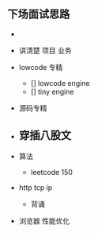 ## 下场面试思路


- 

- 讲清楚 项目 业务

- lowcode 专精  
    - [] lowcode engine
    - [] tiny  engine
- 源码专精
 
- 穿插八股文
    - 
- 算法
    - leetcode 150 

- http tcp ip
    - 背诵
- 浏览器  性能优化
